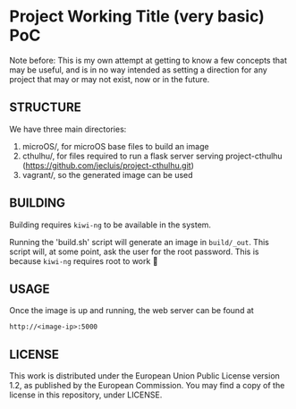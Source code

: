 Project Working Title (very basic) PoC
=======================================


Note before: This is my own attempt at getting to know a few concepts that may
be useful, and is in no way intended as setting a direction for any project
that may or may not exist, now or in the future.


STRUCTURE
----------

We have three main directories:

  1. microOS/, for microOS base files to build an image
  2. cthulhu/, for files required to run a flask server serving
     project-cthulhu (https://github.com/jecluis/project-cthulhu.git)
  3. vagrant/, so the generated image can be used


BUILDING
---------

Building requires `kiwi-ng` to be available in the system.

Running the 'build.sh' script will generate an image in `build/_out`. This
script will, at some point, ask the user for the root password. This is
because `kiwi-ng` requires root to work :shrug:


USAGE
-----

Once the image is up and running, the web server can be found at

  `http://<image-ip>:5000`


LICENSE
--------

This work is distributed under the European Union Public License version 1.2,
as published by the European Commission. You may find a copy of the license in
this repository, under LICENSE.

